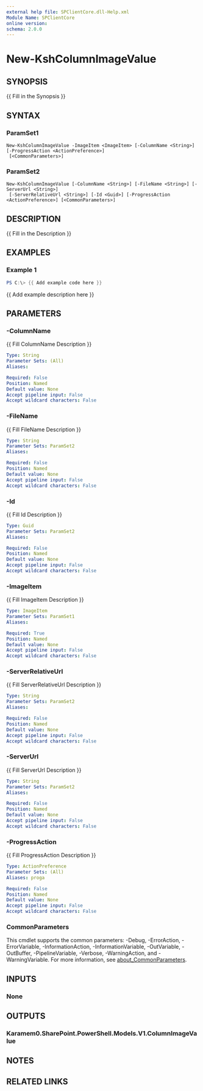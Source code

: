 ```yaml
---
external help file: SPClientCore.dll-Help.xml
Module Name: SPClientCore
online version:
schema: 2.0.0
---
```


# New-KshColumnImageValue

## SYNOPSIS
{{ Fill in the Synopsis }}

## SYNTAX

### ParamSet1
```
New-KshColumnImageValue -ImageItem <ImageItem> [-ColumnName <String>] [-ProgressAction <ActionPreference>]
 [<CommonParameters>]
```

### ParamSet2
```
New-KshColumnImageValue [-ColumnName <String>] [-FileName <String>] [-ServerUrl <String>]
 [-ServerRelativeUrl <String>] [-Id <Guid>] [-ProgressAction <ActionPreference>] [<CommonParameters>]
```

## DESCRIPTION
{{ Fill in the Description }}

## EXAMPLES

### Example 1
```powershell
PS C:\> {{ Add example code here }}
```

{{ Add example description here }}

## PARAMETERS

### -ColumnName
{{ Fill ColumnName Description }}

```yaml
Type: String
Parameter Sets: (All)
Aliases:

Required: False
Position: Named
Default value: None
Accept pipeline input: False
Accept wildcard characters: False
```

### -FileName
{{ Fill FileName Description }}

```yaml
Type: String
Parameter Sets: ParamSet2
Aliases:

Required: False
Position: Named
Default value: None
Accept pipeline input: False
Accept wildcard characters: False
```

### -Id
{{ Fill Id Description }}

```yaml
Type: Guid
Parameter Sets: ParamSet2
Aliases:

Required: False
Position: Named
Default value: None
Accept pipeline input: False
Accept wildcard characters: False
```

### -ImageItem
{{ Fill ImageItem Description }}

```yaml
Type: ImageItem
Parameter Sets: ParamSet1
Aliases:

Required: True
Position: Named
Default value: None
Accept pipeline input: False
Accept wildcard characters: False
```

### -ServerRelativeUrl
{{ Fill ServerRelativeUrl Description }}

```yaml
Type: String
Parameter Sets: ParamSet2
Aliases:

Required: False
Position: Named
Default value: None
Accept pipeline input: False
Accept wildcard characters: False
```

### -ServerUrl
{{ Fill ServerUrl Description }}

```yaml
Type: String
Parameter Sets: ParamSet2
Aliases:

Required: False
Position: Named
Default value: None
Accept pipeline input: False
Accept wildcard characters: False
```

### -ProgressAction
{{ Fill ProgressAction Description }}

```yaml
Type: ActionPreference
Parameter Sets: (All)
Aliases: proga

Required: False
Position: Named
Default value: None
Accept pipeline input: False
Accept wildcard characters: False
```

### CommonParameters
This cmdlet supports the common parameters: -Debug, -ErrorAction, -ErrorVariable, -InformationAction, -InformationVariable, -OutVariable, -OutBuffer, -PipelineVariable, -Verbose, -WarningAction, and -WarningVariable. For more information, see [about_CommonParameters](http://go.microsoft.com/fwlink/?LinkID=113216).

## INPUTS

### None
## OUTPUTS

### Karamem0.SharePoint.PowerShell.Models.V1.ColumnImageValue
## NOTES

## RELATED LINKS

